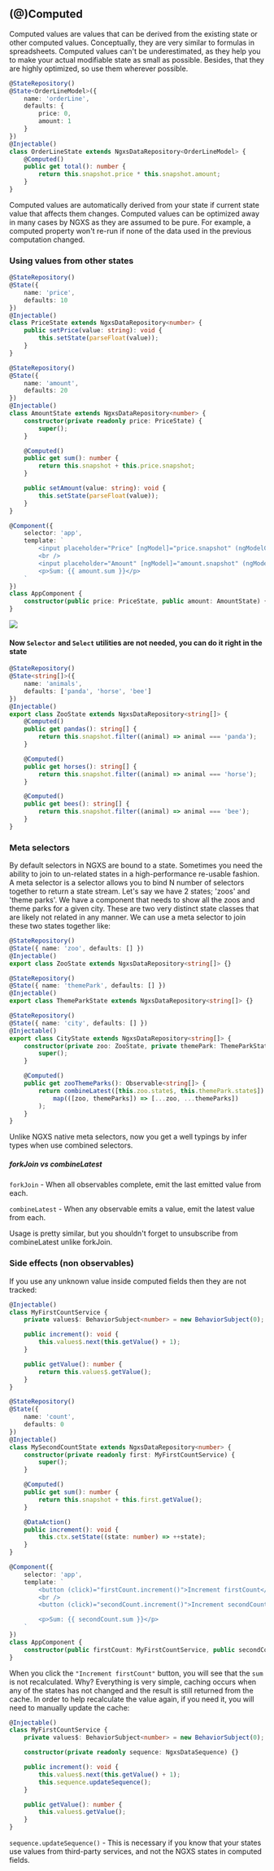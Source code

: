 ## (@)Computed

Computed values are values that can be derived from the existing state or other computed values. Conceptually, they are
very similar to formulas in spreadsheets. Computed values can't be underestimated, as they help you to make your actual
modifiable state as small as possible. Besides, that they are highly optimized, so use them wherever possible.

```typescript
@StateRepository()
@State<OrderLineModel>({
    name: 'orderLine',
    defaults: {
        price: 0,
        amount: 1
    }
})
@Injectable()
class OrderLineState extends NgxsDataRepository<OrderLineModel> {
    @Computed()
    public get total(): number {
        return this.snapshot.price * this.snapshot.amount;
    }
}
```

Computed values are automatically derived from your state if current state value that affects them changes. Computed
values can be optimized away in many cases by NGXS as they are assumed to be pure. For example, a computed property
won't re-run if none of the data used in the previous computation changed.

### Using values from other states

```typescript
@StateRepository()
@State({
    name: 'price',
    defaults: 10
})
@Injectable()
class PriceState extends NgxsDataRepository<number> {
    public setPrice(value: string): void {
        this.setState(parseFloat(value));
    }
}

@StateRepository()
@State({
    name: 'amount',
    defaults: 20
})
@Injectable()
class AmountState extends NgxsDataRepository<number> {
    constructor(private readonly price: PriceState) {
        super();
    }

    @Computed()
    public get sum(): number {
        return this.snapshot + this.price.snapshot;
    }

    public setAmount(value: string): void {
        this.setState(parseFloat(value));
    }
}

@Component({
    selector: 'app',
    template: `
        <input placeholder="Price" [ngModel]="price.snapshot" (ngModelChange)="price.setPrice($event)" />
        <br />
        <input placeholder="Amount" [ngModel]="amount.snapshot" (ngModelChange)="amount.setAmount($event)" />
        <p>Sum: {{ amount.sum }}</p>
    `
})
class AppComponent {
    constructor(public price: PriceState, public amount: AmountState) {}
}
```

![](https://habrastorage.org/webt/-k/aq/uj/-kaquj5ghj3hmx3aup7mym4xeya.png)

#### Now `Selector` and `Select` utilities are not needed, you can do it right in the state

```typescript
@StateRepository()
@State<string[]>({
    name: 'animals',
    defaults: ['panda', 'horse', 'bee']
})
@Injectable()
export class ZooState extends NgxsDataRepository<string[]> {
    @Computed()
    public get pandas(): string[] {
        return this.snapshot.filter((animal) => animal === 'panda');
    }

    @Computed()
    public get horses(): string[] {
        return this.snapshot.filter((animal) => animal === 'horse');
    }

    @Computed()
    public get bees(): string[] {
        return this.snapshot.filter((animal) => animal === 'bee');
    }
}
```

### Meta selectors

By default selectors in NGXS are bound to a state. Sometimes you need the ability to join to un-related states in a
high-performance re-usable fashion. A meta selector is a selector allows you to bind N number of selectors together to
return a state stream. Let's say we have 2 states; 'zoos' and 'theme parks'. We have a component that needs to show all
the zoos and theme parks for a given city. These are two very distinct state classes that are likely not related in any
manner. We can use a meta selector to join these two states together like:

```typescript
@StateRepository()
@State({ name: 'zoo', defaults: [] })
@Injectable()
export class ZooState extends NgxsDataRepository<string[]> {}

@StateRepository()
@State({ name: 'themePark', defaults: [] })
@Injectable()
export class ThemeParkState extends NgxsDataRepository<string[]> {}

@StateRepository()
@State({ name: 'city', defaults: [] })
@Injectable()
export class CityState extends NgxsDataRepository<string[]> {
    constructor(private zoo: ZooState, private themePark: ThemeParkState) {
        super();
    }

    @Computed()
    public get zooThemeParks(): Observable<string[]> {
        return combineLatest([this.zoo.state$, this.themePark.state$]).pipe(
            map(([zoo, themeParks]) => [...zoo, ...themeParks])
        );
    }
}
```

Unlike NGXS native meta selectors, now you get a well typings by infer types when use combined selectors.

##### forkJoin vs combineLatest

`forkJoin` - When all observables complete, emit the last emitted value from each.

`combineLatest` - When any observable emits a value, emit the latest value from each.

Usage is pretty similar, but you shouldn't forget to unsubscribe from combineLatest unlike forkJoin.

### Side effects (non observables)

If you use any unknown value inside computed fields then they are not tracked:

```typescript
@Injectable()
class MyFirstCountService {
    private values$: BehaviorSubject<number> = new BehaviorSubject(0);

    public increment(): void {
        this.values$.next(this.getValue() + 1);
    }

    public getValue(): number {
        return this.values$.getValue();
    }
}

@StateRepository()
@State({
    name: 'count',
    defaults: 0
})
@Injectable()
class MySecondCountState extends NgxsDataRepository<number> {
    constructor(private readonly first: MyFirstCountService) {
        super();
    }

    @Computed()
    public get sum(): number {
        return this.snapshot + this.first.getValue();
    }

    @DataAction()
    public increment(): void {
        this.ctx.setState((state: number) => ++state);
    }
}

@Component({
    selector: 'app',
    template: `
        <button (click)="firstCount.increment()">Increment firstCount</button>
        <br />
        <button (click)="secondCount.increment()">Increment secondCount</button>

        <p>Sum: {{ secondCount.sum }}</p>
    `
})
class AppComponent {
    constructor(public firstCount: MyFirstCountService, public secondCount: MySecondCountState) {}
}
```

When you click the `"Increment firstCount"` button, you will see that the `sum` is not recalculated. Why? Everything is
very simple, caching occurs when any of the states has not changed and the result is still returned from the cache. In
order to help recalculate the value again, if you need it, you will need to manually update the cache:

```typescript
@Injectable()
class MyFirstCountService {
    private values$: BehaviorSubject<number> = new BehaviorSubject(0);

    constructor(private readonly sequence: NgxsDataSequence) {}

    public increment(): void {
        this.values$.next(this.getValue() + 1);
        this.sequence.updateSequence();
    }

    public getValue(): number {
        this.values$.getValue();
    }
}
```

`sequence.updateSequence()` - This is necessary if you know that your states use values from third-party services, and
not the NGXS states in computed fields.
